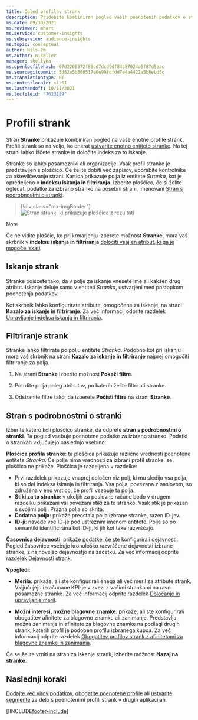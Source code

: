 ```yaml
---
title: Ogled profilov strank
description: Pridobite kombiniran pogled vaših poenotenih podatkov o strankah.
ms.date: 09/30/2021
ms.reviewer: mhart
ms.service: customer-insights
ms.subservice: audience-insights
ms.topic: conceptual
author: Nils-2m
ms.author: nikeller
manager: shellyha
ms.openlocfilehash: 07d2206372f89cd7dcd9df84c87024a6f87d5eac
ms.sourcegitcommit: 5d82e5b808517e0e99fdfdd7e4a4422a5b8ebd5c
ms.translationtype: HT
ms.contentlocale: sl-SI
ms.lasthandoff: 10/11/2021
ms.locfileid: "7623289"
---
```

# <a name="customer-profiles"></a>Profili strank

Stran **Stranke** prikazuje kombiniran pogled na vaše enotne profile strank. Profili strank so na voljo, ko enkrat [ustvarite enotno entiteto stranke](data-unification.md). Na tej strani lahko iščete stranke in določite indeks za to iskanje.

Stranke so lahko posamezniki ali organizacije. Vsak profil stranke je predstavljen s ploščico. Če želite dobiti več zapisov, uporabite kontrolnike za oštevilčevanje strani. Kartica prikazuje polja iz entitete *Stranka*, kot je opredeljeno v **indeksu iskanja in filtriranja**. Izberite ploščico, če si želite ogledati podatke za izbrano stranko na posebni strani, imenovani [Stran s podrobnostmi o stranki](customer-profiles.md#customer-details-page).

> [!div class="mx-imgBorder"] 
> ![Stran strank, ki prikazuje ploščice z rezultati](media/customers-page-result-tiles-B2C.png "Stran strank, ki prikazuje ploščice z rezultati")

> [!NOTE]
> Če ne vidite ploščic, ko pri krmarjenju izberete možnost **Stranke**, mora vaš skrbnik v **indeksu iskanja in filtriranja** [določiti vsaj en atribut, ki ga je mogoče iskati](search-filter-index.md).

## <a name="search-for-customers"></a>Iskanje strank

Stranke poiščete tako, da v polje za iskanje vnesete ime ali kakšen drug atribut. Iskanje deluje samo v entiteti _Stranka_, ustvarjeni med postopkom poenotenja podatkov.

Kot skrbnik lahko konfigurirate atribute, omogočene za iskanje, na strani **Kazalo za iskanje in filtriranje**. Za več informacij odprite razdelek [Upravljanje indeksa iskanja in filtriranja](search-filter-index.md).

## <a name="filter-customers"></a>Filtriranje strank

Stranke lahko filtrirate po polju entitete _Stranka_. Podobno kot pri iskanju mora vaš skrbnik na strani **Kazalo za iskanje in filtriranje** najprej omogočiti filtriranje za polja.

1. Na strani **Stranke** izberite možnost **Pokaži filtre**.

1. Potrdite polja poleg atributov, po katerih želite filtrirati stranke.

1. Odstranite filtre tako, da izberete **Počisti filtre** na strani **Stranke**.

## <a name="customer-details-page"></a>Stran s podrobnostmi o stranki

Izberite katero koli ploščico stranke, da odprete **stran s podrobnostmi o stranki**. Ta pogled vsebuje poenotene podatke za izbrano stranko. Podatki o strankah vključujejo naslednjo vsebino:

**Ploščica profila stranke**: ta ploščica prikazuje različne vrednosti poenotene entitete _Stranka_. Če polje nima vrednosti za izbrani profil stranke, se ploščica ne prikaže. Ploščica je razdeljena v razdelke:  
  - Prvi razdelek prikazuje vnaprej določen niz polj, ki mu sledijo vsa polja, ki so del indeksa iskanja in filtriranja. Vsa polja, povezana z naslovom, so združena v eno vrstico, če profil vsebuje ta polja. 
  - **Stiki za to stranko**: v okoljih za poslovne račune bodo v drugem razdelku prikazani vsi povezani stiki za to stranko. Vsak stik je prikazan s svojimi polji. Prazna polja so skrita.
  - **Dodatna polja**: prikaže preostala polja izbrane stranke, razen ID-jev. 
  - **ID-ji**: navede vse ID-je pod ustreznim imenom entitete. Polja so po semantiki identificirana kot ID-ji, ki jih kot take razvrščajo.

**Časovnica dejavnosti**: prikaže podatke, če ste konfigurirali dejavnosti. Pogled časovnice vsebuje kronološko razvrščene dejavnosti izbrane stranke, z najnovejšo dejavnostjo na začetku. Za več informacij odprite razdelek [Dejavnosti strank](activities.md).

**Vpogledi**:  
  - **Merila**: prikaže, ali ste konfigurirali enega ali več meril za atribute strank. Vključujejo izračunane KPI-je v zvezi z vašimi strankami na ravni posamezne stranke. Za več informacij odprite razdelek [Določanje in upravljanje meril](measures.md).

  - **Možni interesi, možne blagovne znamke**: prikaže, ali ste konfigurirali obogatitev afinitete za blagovno znamko ali zanimanje. Predstavlja možna zanimanja in afinitete za blagovne znamke na podlagi drugih strank, katerih profil je podoben profilu izbranega kupca. Za več informacij odprite razdelek [Obogatitev profilov strank z afinitetami za blagovne znamke in zanimanja](enrichment-microsoft.md).

Če se želite vrniti na stran za iskanje strank, izberite možnost **Nazaj na stranke**.

## <a name="next-steps"></a>Naslednji koraki

[Dodajte več virov podatkov](data-sources.md), [obogatite poenotene profile](enrichment-hub.md) ali [ustvarite segmente](segments.md) za delo s poenotenimi profili strank v drugih aplikacijah.


[!INCLUDE[footer-include](../includes/footer-banner.md)]
